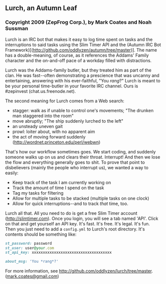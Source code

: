 ## Lurch, an Autumn Leaf
### Copyright 2009 (ZepFrog Corp.), by Mark Coates and Noah Sussman

Lurch is an IRC bot that makes it easy to log time spent on tasks and the interruptions to said tasks using the Slim Timer API and the (Autumn IRC Bot Framework)[(http://github.com/oddlyzen/autumn/tree/master)]. The name has a double-meaning, of course, as it references the Addams' Family character and the on-and-off pace of a workday filled with distractions.

Lurch was the Addams-family butler, but they treated him as part of the clan. He was fast--often demonstrating a prescience that was uncanny and entertaining, answering with his ever-faithful, "You *rang*?"  Lurch is meant to be your personal time-butler in your favorite IRC channel.  Ours is #zepinvest (chat.us.freenode.net).

The second meaning for Lurch comes from a Web search:
  * stagger: walk as if unable to control one's movements; "The drunken man staggered into the room"
  * move abruptly; "The ship suddenly lurched to the left"
  * an unsteady uneven gait
  * prowl: loiter about, with no apparent aim
  * the act of moving forward suddenly (http://wordnet.princeton.edu/perl/webwn)

That's how our workflow sometimes goes. We start coding, and suddenly someone walks up on us and clears their throat.  Interrupt! And then we lose the flow and everything generally goes to shit. To prove that point to disbelievers (mainly the people who interrupt us), we wanted a way to easily:
  * Keep track of the task I am currently working on
  * Track the amount of time I spend on the task
  * Tag my tasks for filtering
  * Allow for multiple tasks to be stacked (multiple tasks on one clock)
  * Allow for quick interruptions--and to track *that* time, too.

Lurch all that.  All you need to do is get a free Slim Timer account (http://slimtimer.com). Once you login, you will see a tab named 'API'. Click on that and get yourself an API key.  It's fast. It's free. It's legal. It's fun.  Then you just need to add a `config.yml` to Lurch's root directory.  It's contents should be something like:

```ruby 
st_password: password
st_user: user@your.com
st_api_key: xxxxxxxxxxxxxxxxxxxxxxxxxxxxxxxxxxxx

about_msg: 'You *rang*?'
```
For more information, see http://github.com/oddlyzen/lurch/tree/master. (mark.coates@gmail.com)

